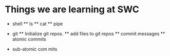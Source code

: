 Things we are learning at SWC
=============================

* shell
** ls
** cat
** pipe

* git
** Initialize git repos.
** add files to git repos
** commit messages
** atomic commits
* sub-atomic com mits
